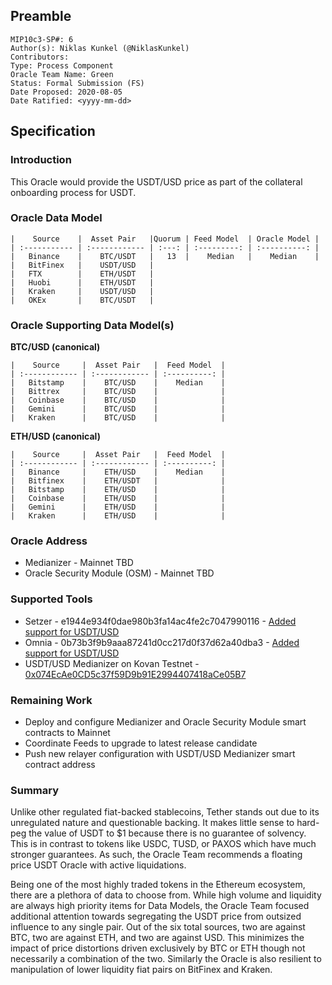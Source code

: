 ## Preamble
```
MIP10c3-SP#: 6
Author(s): Niklas Kunkel (@NiklasKunkel)
Contributors:
Type: Process Component
Oracle Team Name: Green
Status: Formal Submission (FS)
Date Proposed: 2020-08-05
Date Ratified: <yyyy-mm-dd>
```

## Specification

### Introduction

This Oracle would provide the USDT/USD price as part of the collateral onboarding process for USDT.

### Oracle Data Model 

    |    Source    |  Asset Pair   |Quorum | Feed Model  | Oracle Model |
    | :----------- | :------------ | :---: | :---------: | :----------: |
    |   Binance    |    BTC/USDT   |   13  |    Median   |    Median    |
    |   BitFinex   |    USDT/USD   |
    |   FTX        |    ETH/USDT   |
    |   Huobi      |    ETH/USDT   |
    |   Kraken     |    USDT/USD   |
    |   OKEx       |    BTC/USDT   |


### Oracle Supporting Data Model(s)

 **BTC/USD (canonical)**

    |    Source     |  Asset Pair   |  Feed Model  |
    | :------------ | :------------ | :----------: | 
    |   Bitstamp    |    BTC/USD    |    Median    |
    |   Bittrex     |    BTC/USD    |              |
    |   Coinbase    |    BTC/USD    |              |
    |   Gemini      |    BTC/USD    |              |
    |   Kraken      |    BTC/USD    |              |

**ETH/USD (canonical)**

    |    Source     |  Asset Pair   |  Feed Model  |
    | :------------ | :------------ | :----------: | 
    |   Binance     |    ETH/USD    |    Median    |
    |   Bitfinex    |    ETH/USDT   |              |
    |   Bitstamp    |    ETH/USD    |              |
    |   Coinbase    |    ETH/USD    |              |
    |   Gemini      |    ETH/USD    |              |
    |   Kraken      |    ETH/USD    |              |
 
### Oracle Address
- Medianizer - Mainnet TBD
- Oracle Security Module (OSM) - Mainnet TBD
    
### Supported Tools
- Setzer - e1944e934f0dae980b3fa14ac4fe2c7047990116 - [Added support for USDT/USD](https://github.com/makerdao/setzer-mcd/blob/e1944e934f0dae980b3fa14ac4fe2c7047990116/libexec/setzer/setzer-price-usdtusd)
- Omnia - 0b73b3f9b9aaa87241d0cc217d0f37d62a40dba3 - [Added support for USDT/USD](https://github.com/makerdao/oracles-v2/commit/0b73b3f9b9aaa87241d0cc217d0f37d62a40dba3)
- USDT/USD Medianizer on Kovan Testnet - [0x074EcAe0CD5c37f59D9b91E2994407418aCe05B7](https://kovan.etherscan.io/address/0x074ecae0cd5c37f59d9b91e2994407418ace05b7)

### Remaining Work

- Deploy and configure Medianizer and Oracle Security Module smart contracts to Mainnet
- Coordinate Feeds to upgrade to latest release candidate
- Push new relayer configuration with USDT/USD Medianizer smart contract address

### Summary

Unlike other regulated fiat-backed stablecoins, Tether stands out due to its unregulated nature and questionable backing. It makes little sense to hard-peg the value of USDT to $1 because there is no guarantee of solvency. This is in contrast to tokens like USDC, TUSD, or PAXOS which have much stronger guarantees. As such, the Oracle Team recommends a floating price USDT Oracle with active liquidations. 

Being one of the most highly traded tokens in the Ethereum ecosystem, there are a plethora of data to choose from. While high volume and liquidity are always high priority items for Data Models, the Oracle Team focused additional attention towards segregating the USDT price from outsized influence to any single pair. Out of the six total sources, two are against BTC, two are against ETH, and two are against USD. This minimizes the impact of price distortions driven exclusively by BTC or ETH though not necessarily a combination of the two. Similarly the Oracle is also resilient to manipulation of lower liquidity fiat pairs on BitFinex and Kraken.
